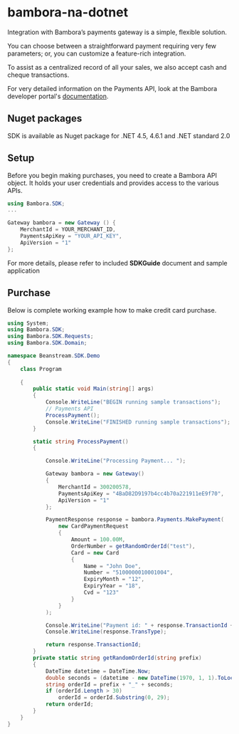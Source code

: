 bambora-na-dotnet
=================

Integration with Bambora’s payments gateway is a simple, flexible solution.

You can choose between a straightforward payment requiring very few parameters; or, you can customize a feature-rich integration.

To assist as a centralized record of all your sales, we also accept cash and cheque transactions.

For very detailed information on the Payments API, look at the Bambora developer portal's [documentation](https://dev.na.bambora.com/docs/references/payment_SDKs/take_payments/).

## Nuget packages
SDK is available as Nuget package for .NET 4.5, 4.6.1 and .NET standard 2.0

## Setup
Before you begin making purchases, you need to create a Bambora API object. It holds your user credentials and provides access to the various APIs.

```c#
using Bambora.SDK;
...

Gateway bambora = new Gateway () {
	MerchantId = YOUR_MERCHANT_ID,
	PaymentsApiKey = "YOUR_API_KEY",
	ApiVersion = "1"
};
```
For more details, please refer to included **SDKGuide** document and sample application

## Purchase

Below is complete working example how to make credit card purchase.


```c#
using System;
using Bambora.SDK;
using Bambora.SDK.Requests;
using Bambora.SDK.Domain;

namespace Beanstream.SDK.Demo
{
    class Program
   
    {
        public static void Main(string[] args)
        {
            Console.WriteLine("BEGIN running sample transactions");
            // Payments API
            ProcessPayment();            
            Console.WriteLine("FINISHED running sample transactions");
        }

        static string ProcessPayment()
        {

            Console.WriteLine("Processing Payment... ");

            Gateway bambora = new Gateway()
            {
                MerchantId = 300200578,
                PaymentsApiKey = "4BaD82D9197b4cc4b70a221911eE9f70",
                ApiVersion = "1"
            };

            PaymentResponse response = bambora.Payments.MakePayment(
                new CardPaymentRequest
                {
                    Amount = 100.00M,
                    OrderNumber = getRandomOrderId("test"),
                    Card = new Card
                    {
                        Name = "John Doe",
                        Number = "5100000010001004",
                        ExpiryMonth = "12",
                        ExpiryYear = "18",
                        Cvd = "123"
                    }
                }
            );

            Console.WriteLine("Payment id: " + response.TransactionId + ", " + response.Message + "\n");
            Console.WriteLine(response.TransType);

            return response.TransactionId;
        }
        private static string getRandomOrderId(string prefix)
        {
            DateTime datetime = DateTime.Now;
            double seconds = (datetime - new DateTime(1970, 1, 1).ToLocalTime()).TotalSeconds;            
            string orderId = prefix + "_" + seconds;
            if (orderId.Length > 30)
                orderId = orderId.Substring(0, 29);
            return orderId;
        }
    }
}

```





